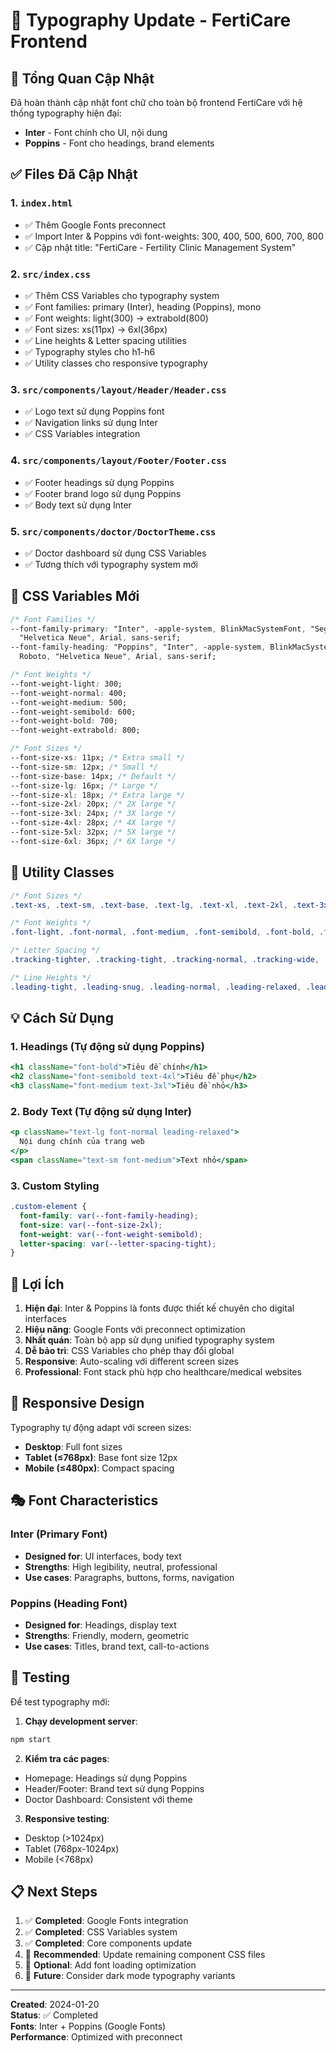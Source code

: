 # 🎨 Typography Update - FertiCare Frontend

## 📖 Tổng Quan Cập Nhật

Đã hoàn thành cập nhật font chữ cho toàn bộ frontend FertiCare với hệ thống typography hiện đại:

- **Inter** - Font chính cho UI, nội dung
- **Poppins** - Font cho headings, brand elements

## ✅ Files Đã Cập Nhật

### 1. `index.html`

- ✅ Thêm Google Fonts preconnect
- ✅ Import Inter & Poppins với font-weights: 300, 400, 500, 600, 700, 800
- ✅ Cập nhật title: "FertiCare - Fertility Clinic Management System"

### 2. `src/index.css`

- ✅ Thêm CSS Variables cho typography system
- ✅ Font families: primary (Inter), heading (Poppins), mono
- ✅ Font weights: light(300) → extrabold(800)
- ✅ Font sizes: xs(11px) → 6xl(36px)
- ✅ Line heights & Letter spacing utilities
- ✅ Typography styles cho h1-h6
- ✅ Utility classes cho responsive typography

### 3. `src/components/layout/Header/Header.css`

- ✅ Logo text sử dụng Poppins font
- ✅ Navigation links sử dụng Inter
- ✅ CSS Variables integration

### 4. `src/components/layout/Footer/Footer.css`

- ✅ Footer headings sử dụng Poppins
- ✅ Footer brand logo sử dụng Poppins
- ✅ Body text sử dụng Inter

### 5. `src/components/doctor/DoctorTheme.css`

- ✅ Doctor dashboard sử dụng CSS Variables
- ✅ Tương thích với typography system mới

## 🎯 CSS Variables Mới

```css
/* Font Families */
--font-family-primary: "Inter", -apple-system, BlinkMacSystemFont, "Segoe UI", Roboto,
  "Helvetica Neue", Arial, sans-serif;
--font-family-heading: "Poppins", "Inter", -apple-system, BlinkMacSystemFont, "Segoe UI",
  Roboto, "Helvetica Neue", Arial, sans-serif;

/* Font Weights */
--font-weight-light: 300;
--font-weight-normal: 400;
--font-weight-medium: 500;
--font-weight-semibold: 600;
--font-weight-bold: 700;
--font-weight-extrabold: 800;

/* Font Sizes */
--font-size-xs: 11px; /* Extra small */
--font-size-sm: 12px; /* Small */
--font-size-base: 14px; /* Default */
--font-size-lg: 16px; /* Large */
--font-size-xl: 18px; /* Extra large */
--font-size-2xl: 20px; /* 2X large */
--font-size-3xl: 24px; /* 3X large */
--font-size-4xl: 28px; /* 4X large */
--font-size-5xl: 32px; /* 5X large */
--font-size-6xl: 36px; /* 6X large */
```

## 🎨 Utility Classes

```css
/* Font Sizes */
.text-xs, .text-sm, .text-base, .text-lg, .text-xl, .text-2xl, .text-3xl

/* Font Weights */
.font-light, .font-normal, .font-medium, .font-semibold, .font-bold, .font-extrabold

/* Letter Spacing */
.tracking-tighter, .tracking-tight, .tracking-normal, .tracking-wide, .tracking-wider, .tracking-widest

/* Line Heights */
.leading-tight, .leading-snug, .leading-normal, .leading-relaxed, .leading-loose;
```

## 💡 Cách Sử Dụng

### 1. Headings (Tự động sử dụng Poppins)

```jsx
<h1 className="font-bold">Tiêu đề chính</h1>
<h2 className="font-semibold text-4xl">Tiêu đề phụ</h2>
<h3 className="font-medium text-3xl">Tiêu đề nhỏ</h3>
```

### 2. Body Text (Tự động sử dụng Inter)

```jsx
<p className="text-lg font-normal leading-relaxed">
  Nội dung chính của trang web
</p>
<span className="text-sm font-medium">Text nhỏ</span>
```

### 3. Custom Styling

```css
.custom-element {
  font-family: var(--font-family-heading);
  font-size: var(--font-size-2xl);
  font-weight: var(--font-weight-semibold);
  letter-spacing: var(--letter-spacing-tight);
}
```

## 🚀 Lợi Ích

1. **Hiện đại**: Inter & Poppins là fonts được thiết kế chuyên cho digital interfaces
2. **Hiệu năng**: Google Fonts với preconnect optimization
3. **Nhất quán**: Toàn bộ app sử dụng unified typography system
4. **Dễ bảo trì**: CSS Variables cho phép thay đổi global
5. **Responsive**: Auto-scaling với different screen sizes
6. **Professional**: Font stack phù hợp cho healthcare/medical websites

## 📱 Responsive Design

Typography tự động adapt với screen sizes:

- **Desktop**: Full font sizes
- **Tablet (≤768px)**: Base font size 12px
- **Mobile (≤480px)**: Compact spacing

## 🎭 Font Characteristics

### **Inter** (Primary Font)

- **Designed for**: UI interfaces, body text
- **Strengths**: High legibility, neutral, professional
- **Use cases**: Paragraphs, buttons, forms, navigation

### **Poppins** (Heading Font)

- **Designed for**: Headings, display text
- **Strengths**: Friendly, modern, geometric
- **Use cases**: Titles, brand text, call-to-actions

## 🔧 Testing

Để test typography mới:

1. **Chạy development server**:

```bash
npm start
```

2. **Kiểm tra các pages**:

- Homepage: Headings sử dụng Poppins
- Header/Footer: Brand text sử dụng Poppins
- Doctor Dashboard: Consistent với theme

3. **Responsive testing**:

- Desktop (>1024px)
- Tablet (768px-1024px)
- Mobile (<768px)

## 📋 Next Steps

1. ✅ **Completed**: Google Fonts integration
2. ✅ **Completed**: CSS Variables system
3. ✅ **Completed**: Core components update
4. 🔄 **Recommended**: Update remaining component CSS files
5. 🔄 **Optional**: Add font loading optimization
6. 🔄 **Future**: Consider dark mode typography variants

---

**Created**: 2024-01-20  
**Status**: ✅ Completed  
**Fonts**: Inter + Poppins (Google Fonts)  
**Performance**: Optimized with preconnect
